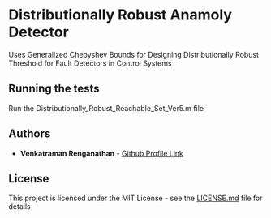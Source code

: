 # Distributionally Robust Anamoly Detector

Uses Generalized Chebyshev Bounds for Designing Distributionally Robust Threshold for Fault Detectors in Control Systems

## Running the tests

Run the Distributionally_Robust_Reachable_Set_Ver5.m file

## Authors

* **Venkatraman Renganathan** - [Github Profile Link](https://github.com/venkatramanrenganathan)

## License

This project is licensed under the MIT License - see the [LICENSE.md](LICENSE.md) file for details
